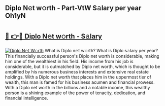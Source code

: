 ## Diplo N𝚎t w𝚘rth - Part-VtW S𝚊lary per year Oh1yN

# <h2><a href="http://gc2nylm.nevu.top/?p=Diplo">🔗 👉🔴 Diplo N𝚎t w𝚘rth - S𝚊lary</a></h2>

[![Diplo N𝚎t W𝚘rth](https://i.imgur.com/Oavwk0R.jpeg)](http://gc2nylm.nevu.top/?p=Diplo)
What is Diplo n𝚎t w𝚘rth? What is Diplo s𝚊lary per year?
This financially successful person's Diplo net worth is considerable, making him one of the wealthiest in his field. His income from his job is considerable, but it is outmatched by Diplo net worth, which is thought to be amplified by his numerous business interests and extensive real estate holdings. With a Diplo net worth that places him in the uppermost tier of wealth, this man is famed for his business acumen and financial prowess. With a Diplo net worth in the billions and a notable income, this wealthy person is a shining example of the power of tenacity, dedication, and financial intelligence.
